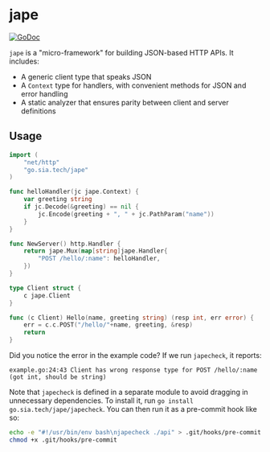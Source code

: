 # jape

[![GoDoc](https://godoc.org/go.sia.tech/jape?status.svg)](https://godoc.org/go.sia.tech/jape)

`jape` is a "micro-framework" for building JSON-based HTTP APIs. It includes:

- A generic client type that speaks JSON
- A `Context` type for handlers, with convenient methods for JSON and error handling
- A static analyzer that ensures parity between client and server definitions

## Usage

```go
import (
    "net/http"
    "go.sia.tech/jape"
)

func helloHandler(jc jape.Context) {
    var greeting string
    if jc.Decode(&greeting) == nil {
        jc.Encode(greeting + ", " + jc.PathParam("name"))
    }
}

func NewServer() http.Handler {
    return jape.Mux(map[string]jape.Handler{
        "POST /hello/:name": helloHandler,
    })
}

type Client struct {
    c jape.Client
}

func (c Client) Hello(name, greeting string) (resp int, err error) {
    err = c.c.POST("/hello/"+name, greeting, &resp)
    return
}
```

Did you notice the error in the example code? If we run `japecheck`, it reports:

```
example.go:24:43 Client has wrong response type for POST /hello/:name (got int, should be string)
```

Note that `japecheck` is defined in a separate module to avoid dragging in
unnecessary dependencies. To install it, run `go install go.sia.tech/jape/japecheck`.
You can then run it as a pre-commit hook like so:

```bash
echo -e "#!/usr/bin/env bash\njapecheck ./api" > .git/hooks/pre-commit
chmod +x .git/hooks/pre-commit
```
